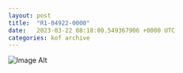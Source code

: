 ```yaml
---
layout:	post
title:	"R1-04922-0000"
date:	2023-03-22 08:18:00.549367906 +0000 UTC
categories:	kof archive
---
```


![Image Alt](https://k0f.github.io/assets/R1-04922-0000.JPG)